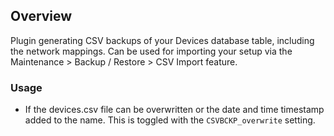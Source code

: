 ## Overview

Plugin generating CSV backups of your Devices database table, including the network mappings. Can be used for importing your setup via the Maintenance > Backup / Restore > CSV Import feature.

### Usage

- If the devices.csv file can be overwritten or the date and time timestamp added to the name. This is toggled with the `CSVBCKP_overwrite` setting.

